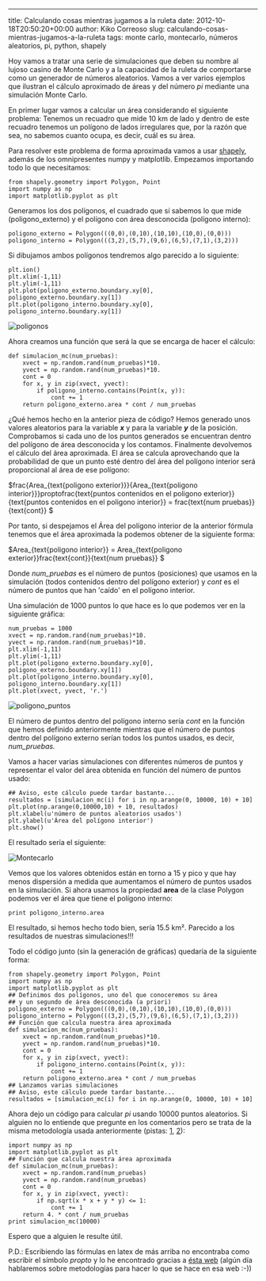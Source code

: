 ---
title: Calculando cosas mientras jugamos a la ruleta
date: 2012-10-18T20:50:20+00:00
author: Kiko Correoso
slug: calculando-cosas-mientras-jugamos-a-la-ruleta
tags: monte carlo, montecarlo, números aleatorios, pi, python, shapely

Hoy vamos a tratar una serie de simulaciones que deben su nombre al lujoso casino de Monte Carlo y a la capacidad de la ruleta de comportarse como un generador de números aleatorios. Vamos a ver varios ejemplos que ilustran el cálculo aproximado de áreas y del número $pi$ mediante una simulación Monte Carlo.

En primer lugar vamos a calcular un área considerando el siguiente problema: Tenemos un recuadro que mide 10 km de lado y dentro de este recuadro tenemos un polígono de lados irregulares que, por la razón que sea, no sabemos cuanto ocupa, es decir, cuál es su área.

Para resolver este problema de forma aproximada vamos a usar [shapely](http://pybonacci.org/2012/09/20/buscando-esa-playa-en-la-isla-a-mediodia-usando-shapely/), además de los omnipresentes numpy y matplotlib. Empezamos importando todo lo que necesitamos:

<pre><code class="language-python">from shapely.geometry import Polygon, Point
import numpy as np
import matplotlib.pyplot as plt</code></pre>

Generamos los dos polígonos, el cuadrado que sí sabemos lo que mide (poligono_externo) y el polígono con área desconocida (polígono interno):

<pre><code class="language-python">poligono_externo = Polygon(((0,0),(0,10),(10,10),(10,0),(0,0)))
poligono_interno = Polygon(((3,2),(5,7),(9,6),(6,5),(7,1),(3,2)))</code></pre>

Si dibujamos ambos polígonos tendremos algo parecido a lo siguiente:

<pre><code class="language-python">plt.ion()
plt.xlim(-1,11)
plt.ylim(-1,11)
plt.plot(poligono_externo.boundary.xy[0], poligono_externo.boundary.xy[1])
plt.plot(poligono_interno.boundary.xy[0], poligono_interno.boundary.xy[1])</code></pre>

![poligonos](http://pybonacci.org/images/2012/10/poligonos.png)

Ahora creamos una función que será la que se encarga de hacer el cálculo:

<pre><code class="language-python">def simulacion_mc(num_pruebas):
    xvect = np.random.rand(num_pruebas)*10.
    yvect = np.random.rand(num_pruebas)*10.
    cont = 0
    for x, y in zip(xvect, yvect):
        if poligono_interno.contains(Point(x, y)):
            cont += 1
    return poligono_externo.area * cont / num_pruebas</code></pre>

¿Qué hemos hecho en la anterior pieza de código? Hemos generado unos valores aleatorios para la variable **_x_** y para la variable **_y_** de la posición. Comprobamos si cada uno de los puntos generados se encuentran dentro del polígono de área desconocida y los contamos. Finalmente devolvemos el cálculo del área aproximada. El área se calcula aprovechando que la probabilidad de que un punto esté dentro del área del polígono interior será proporcional al área de ese polígono:

$frac{Area\_{text{poligono exterior}}}{Area\_{text{poligono interior}}}proptofrac{text{puntos contenidos en el poligono exterior}}{text{puntos contenidos en el poligono interior}} = frac{text{num pruebas}}{text{cont}} $

Por tanto, si despejamos el Área del polígono interior de la anterior fórmula tenemos que el área aproximada la podemos obtener de la siguiente forma:

$Area\_{text{poligono interior}} = Area\_{text{poligono exterior}}frac{text{cont}}{text{num pruebas}} $

Donde _num_pruebas_ es el número de puntos (posiciones) que usamos en la simulación (todos contenidos dentro del polígono exterior) y _cont_ es el número de puntos que han 'caído' en el polígono interior.

Una simulación de 1000 puntos lo que hace es lo que podemos ver en la siguiente gráfica:

<pre><code class="language-python">num_pruebas = 1000
xvect = np.random.rand(num_pruebas)*10.
yvect = np.random.rand(num_pruebas)*10.
plt.xlim(-1,11)
plt.ylim(-1,11)
plt.plot(poligono_externo.boundary.xy[0], poligono_externo.boundary.xy[1])
plt.plot(poligono_interno.boundary.xy[0], poligono_interno.boundary.xy[1])
plt.plot(xvect, yvect, 'r.')</code></pre>

![poligono_puntos](http://pybonacci.org/images/2012/10/poligono_puntos.png)

El número de puntos dentro del polígono interno sería _cont_ en la función que hemos definido anteriormente mientras que el número de puntos dentro del polígono externo serían todos los puntos usados, es decir, _num_pruebas._

Vamos a hacer varias simulaciones con diferentes números de puntos y representar el valor del área obtenida en función del número de puntos usado:

<pre><code class="language-python">## Aviso, este cálculo puede tardar bastante...
resultados = [simulacion_mc(i) for i in np.arange(0, 10000, 10) + 10]
plt.plot(np.arange(0,10000,10) + 10, resultados)
plt.xlabel(u'número de puntos aleatorios usados')
plt.ylabel(u'Área del polígono interior')
plt.show()</code></pre>

El resultado sería el siguiente:

![Montecarlo](http://pybonacci.org/images/2012/10/montecarlo.png)

Vemos que los valores obtenidos están en torno a 15 y pico y que hay menos dispersión a medida que aumentamos el número de puntos usados en la simulación. Si ahora usamos la propiedad **area** de la clase Polygon podemos ver el área que tiene el polígono interno:

<pre><code class="language-python">print poligono_interno.area</code></pre>

El resultado, si hemos hecho todo bien, sería 15.5 km². Parecido a los resultados de nuestras simulaciones!!!

Todo el código junto (sin la generación de gráficas) quedaría de la siguiente forma:

<pre><code class="language-python">from shapely.geometry import Polygon, Point
import numpy as np
import matplotlib.pyplot as plt
## Definimos dos polígonos, uno del que conoceremos su área
## y un segundo de área desconocida (a priori)
poligono_externo = Polygon(((0,0),(0,10),(10,10),(10,0),(0,0)))
poligono_interno = Polygon(((3,2),(5,7),(9,6),(6,5),(7,1),(3,2)))
## Función que calcula nuestra área aproximada
def simulacion_mc(num_pruebas):
    xvect = np.random.rand(num_pruebas)*10.
    yvect = np.random.rand(num_pruebas)*10.
    cont = 0
    for x, y in zip(xvect, yvect):
        if poligono_interno.contains(Point(x, y)):
            cont += 1
    return poligono_externo.area * cont / num_pruebas
## Lanzamos varias simulaciones
## Aviso, este cálculo puede tardar bastante...
resultados = [simulacion_mc(i) for i in np.arange(0, 10000, 10) + 10]</code></pre>

Ahora dejo un código para calcular $pi$ usando 10000 puntos aleatorios. Si alguien no lo entiende que pregunte en los comentarios pero se trata de la misma metodología usada anteriormente (pistas: [1](http://upload.wikimedia.org/wikipedia/commons/8/84/Pi_30K.gif), [2](http://niallohiggins.com/2007/07/05/monte-carlo-simulation-in-python-1/)):

<pre><code class="language-python">import numpy as np
import matplotlib.pyplot as plt
## Función que calcula nuestra área aproximada
def simulacion_mc(num_pruebas):
    xvect = np.random.rand(num_pruebas)
    yvect = np.random.rand(num_pruebas)
    cont = 0
    for x, y in zip(xvect, yvect):
        if np.sqrt(x * x + y * y) &lt;= 1:
            cont += 1
    return 4. * cont / num_pruebas
print simulacion_mc(10000)</code></pre>

Espero que a alguien le resulte útil.

P.D.: Escribiendo las fórmulas en latex de más arriba no encontraba como escribir el símbolo $propto$ y lo he encontrado gracias a [ésta web](http://detexify.kirelabs.org/classify.html) (algún día hablaremos sobre metodologías para hacer lo que se hace en esa web :-))